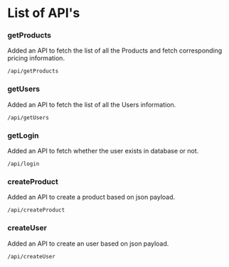 ﻿# List of API's



### getProducts
Added an API to fetch the list of all the Products and fetch corresponding pricing information.

   

    /api/getProducts

### getUsers
Added an API to fetch the list of all the Users information.

    /api/getUsers

### getLogin
Added an API to fetch whether the user exists in database or not.

    /api/login


### createProduct
Added an API to create a product based on json payload.

    /api/createProduct

### createUser
Added an API to create an user based on json payload.

    /api/createUser


